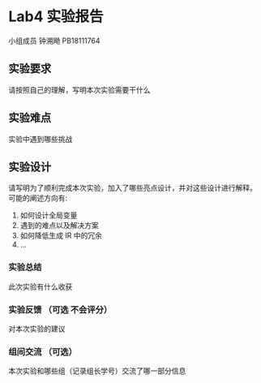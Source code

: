# Lab4 实验报告

小组成员 钟溯飏 PB18111764

## 实验要求

请按照自己的理解，写明本次实验需要干什么

## 实验难点

实验中遇到哪些挑战

## 实验设计

请写明为了顺利完成本次实验，加入了哪些亮点设计，并对这些设计进行解释。
可能的阐述方向有:

1. 如何设计全局变量
2. 遇到的难点以及解决方案
3. 如何降低生成 IR 中的冗余
4. ...


### 实验总结

此次实验有什么收获

### 实验反馈 （可选 不会评分）

对本次实验的建议

### 组间交流 （可选）

本次实验和哪些组（记录组长学号）交流了哪一部分信息

